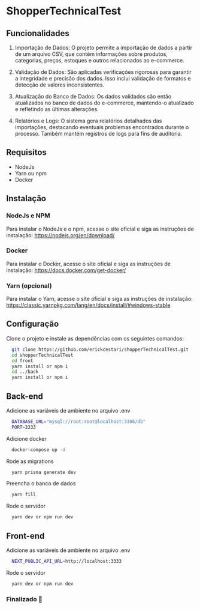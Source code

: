 # ShopperTechnicalTest
## Funcionalidades

1. Importação de Dados: O projeto permite a importação de dados a partir de um arquivo CSV, que contém informações sobre produtos, categorias, preços, estoques e outros relacionados ao e-commerce.

2. Validação de Dados: São aplicadas verificações rigorosas para garantir a integridade e precisão dos dados. Isso inclui validação de formatos e detecção de valores inconsistentes.

3. Atualização do Banco de Dados: Os dados validados são então atualizados no banco de dados do e-commerce, mantendo-o atualizado e refletindo as últimas alterações.

4. Relatórios e Logs: O sistema gera relatórios detalhados das importações, destacando eventuais problemas encontrados durante o processo. Também mantém registros de logs para fins de auditoria.

## Requisitos

- NodeJs
- Yarn ou npm
- Docker

## Instalação
### NodeJs e NPM

Para instalar o NodeJs e o npm, acesse o site oficial e siga as instruções de instalação: https://nodejs.org/en/download/

### Docker

Para instalar o Docker, acesse o site oficial e siga as instruções de instalação: https://docs.docker.com/get-docker/

### Yarn (opcional)

Para instalar o Yarn, acesse o site oficial e siga as instruções de instalação: https://classic.yarnpkg.com/lang/en/docs/install/#windows-stable

## Configuração
Clone o projeto e instale as dependências com os seguintes comandos:
```bash
  git clone https://github.com/erickcestari/shopperTechnicalTest.git
  cd shopperTechnicalTest
  cd front
  yarn install or npm i
  cd ../back
  yarn install or npm i
```

## Back-end

Adicione as variáveis de ambiente no arquivo .env

```bash
  DATABASE_URL="mysql://root:root@localhost:3306/db"
  PORT=3333 
```

Adicione docker
```bash
  docker-compose up -d
```

Rode as migrations

```bash
  yarn prisma generate dev
```

Preencha o banco de dados
```bash
  yarn fill
```

Rode o servidor
```bash
  yarn dev or npm run dev
```

## Front-end

Adicione as variáveis de ambiente no arquivo .env
```bash
  NEXT_PUBLIC_API_URL=http://localhost:3333
```

Rode o servidor
```bash
  yarn dev or npm run dev
```

### Finalizado 🥳
